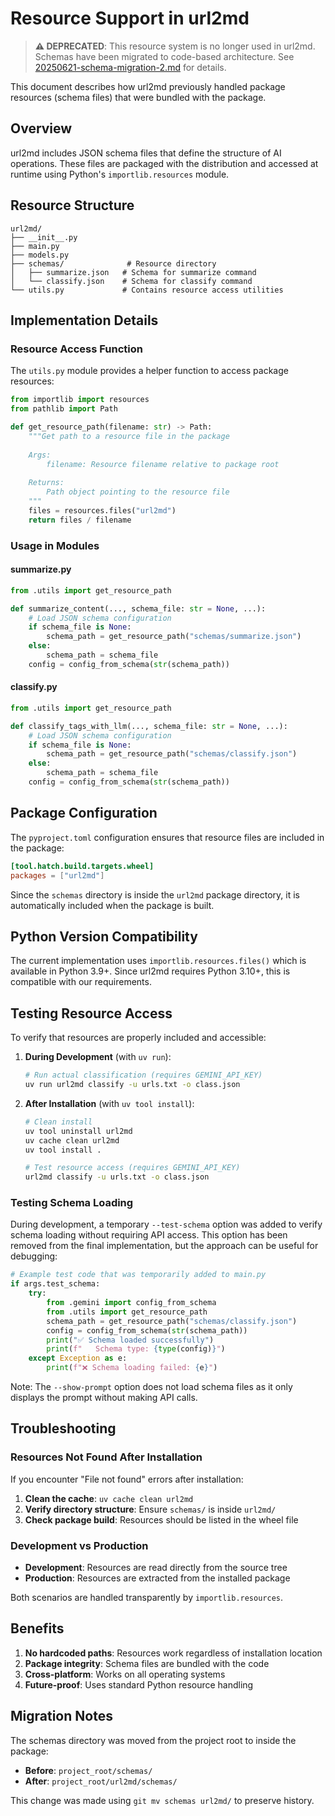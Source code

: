 # Resource Support in url2md

> **⚠️ DEPRECATED**: This resource system is no longer used in url2md. Schemas have been migrated to code-based architecture. See [20250621-schema-migration-2.md](20250621-schema-migration-2.md) for details.

This document describes how url2md previously handled package resources (schema files) that were bundled with the package.

## Overview

url2md includes JSON schema files that define the structure of AI operations. These files are packaged with the distribution and accessed at runtime using Python's `importlib.resources` module.

## Resource Structure

```
url2md/
├── __init__.py
├── main.py
├── models.py
├── schemas/              # Resource directory
│   ├── summarize.json   # Schema for summarize command
│   └── classify.json    # Schema for classify command
└── utils.py             # Contains resource access utilities
```

## Implementation Details

### Resource Access Function

The `utils.py` module provides a helper function to access package resources:

```python
from importlib import resources
from pathlib import Path

def get_resource_path(filename: str) -> Path:
    """Get path to a resource file in the package
    
    Args:
        filename: Resource filename relative to package root
        
    Returns:
        Path object pointing to the resource file
    """
    files = resources.files("url2md")
    return files / filename
```

### Usage in Modules

#### summarize.py

```python
from .utils import get_resource_path

def summarize_content(..., schema_file: str = None, ...):
    # Load JSON schema configuration
    if schema_file is None:
        schema_path = get_resource_path("schemas/summarize.json")
    else:
        schema_path = schema_file
    config = config_from_schema(str(schema_path))
```

#### classify.py

```python
from .utils import get_resource_path

def classify_tags_with_llm(..., schema_file: str = None, ...):
    # Load JSON schema configuration
    if schema_file is None:
        schema_path = get_resource_path("schemas/classify.json")
    else:
        schema_path = schema_file
    config = config_from_schema(str(schema_path))
```

## Package Configuration

The `pyproject.toml` configuration ensures that resource files are included in the package:

```toml
[tool.hatch.build.targets.wheel]
packages = ["url2md"]
```

Since the `schemas` directory is inside the `url2md` package directory, it is automatically included when the package is built.

## Python Version Compatibility

The current implementation uses `importlib.resources.files()` which is available in Python 3.9+. Since url2md requires Python 3.10+, this is compatible with our requirements.

## Testing Resource Access

To verify that resources are properly included and accessible:

1. **During Development** (with `uv run`):
   ```bash
   # Run actual classification (requires GEMINI_API_KEY)
   uv run url2md classify -u urls.txt -o class.json
   ```

2. **After Installation** (with `uv tool install`):
   ```bash
   # Clean install
   uv tool uninstall url2md
   uv cache clean url2md
   uv tool install .
   
   # Test resource access (requires GEMINI_API_KEY)
   url2md classify -u urls.txt -o class.json
   ```

### Testing Schema Loading

During development, a temporary `--test-schema` option was added to verify schema loading without requiring API access. This option has been removed from the final implementation, but the approach can be useful for debugging:

```python
# Example test code that was temporarily added to main.py
if args.test_schema:
    try:
        from .gemini import config_from_schema
        from .utils import get_resource_path
        schema_path = get_resource_path("schemas/classify.json")
        config = config_from_schema(str(schema_path))
        print("✅ Schema loaded successfully")
        print(f"   Schema type: {type(config)}")
    except Exception as e:
        print(f"❌ Schema loading failed: {e}")
```

Note: The `--show-prompt` option does not load schema files as it only displays the prompt without making API calls.

## Troubleshooting

### Resources Not Found After Installation

If you encounter "File not found" errors after installation:

1. **Clean the cache**: `uv cache clean url2md`
2. **Verify directory structure**: Ensure `schemas/` is inside `url2md/`
3. **Check package build**: Resources should be listed in the wheel file

### Development vs Production

- **Development**: Resources are read directly from the source tree
- **Production**: Resources are extracted from the installed package

Both scenarios are handled transparently by `importlib.resources`.

## Benefits

1. **No hardcoded paths**: Resources work regardless of installation location
2. **Package integrity**: Schema files are bundled with the code
3. **Cross-platform**: Works on all operating systems
4. **Future-proof**: Uses standard Python resource handling

## Migration Notes

The schemas directory was moved from the project root to inside the package:
- **Before**: `project_root/schemas/`
- **After**: `project_root/url2md/schemas/`

This change was made using `git mv schemas url2md/` to preserve history.
